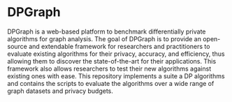 # DPGraph

DPGraph is a web-based platform to benchmark differentially private algorithms for graph analysis. The goal of DPGraph is to provide an open-source and extendable framework for researchers and practitioners to evaluate existing algorithms for their privacy, accuracy, and efficiency, thus allowing them to discover the state-of-the-art for their applications. This framework also allows researchers to test their new algorithms
against existing ones with ease. This repository implements a suite a DP algorithms and contains the scripts to evaluate the algorithms over a wide range of graph datasets and privacy budgets.
